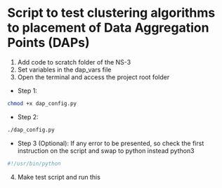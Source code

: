 # Script to test clustering algorithms to placement of Data Aggregation Points (DAPs)

1. Add code to scratch folder of the NS-3
2. Set variables in the dap_vars file
3. Open the terminal and access the project root folder 

  - Step 1:
```bash
chmod +x dap_config.py
```
  - Step 2:
```bash
./dap_config.py
```

  - Step 3 (Optional): If any error to be presented, so check the first instruction on the script and swap to python instead python3
```bash
#!/usr/bin/python
```
4. Make test script and run this
